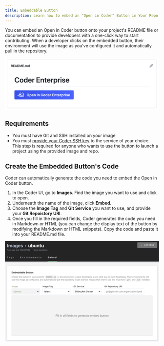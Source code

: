 ```yaml
---
title: Embeddable Button
description: Learn how to embed an "Open in Coder" Button in Your Repo
---
```


You can embed an Open in Coder button onto your project's README file or
documentation to provide developers with a one-click way to start contributing.
When a developer clicks on the embedded button, their environment will use the
image as you've configured it and automatically pull in the repository.

![The Embed Button](../assets/embed-1.png)

## Requirements

- You must have Git and SSH installed on your image
- You must
  [provide your Coder SSH key](../../environments/preferences.md#linked-accounts)
  to the service of your choice. This step is required for anyone who wants to
  use the button to launch a project using the provided image and repo.

## Create the Embedded Button's Code

Coder can automatically generate the code you need to embed the Open in Coder
button.

1. In the Coder UI, go to **Images**. Find the image you want to use and click
   to open.
1. Underneath the name of the image, click **Embed**.
1. Choose the **Image Tag** and **Git Service** you want to use, and provide
   your **Git Repoistory URI**.
1. Once you fill in the required fields, Coder generates the code you need in
   Markdown or HTML (you can change the display text of the button by modifying
   the Markdown or HTML snippets). Copy the code and paste it into your
   README.md file.

![Create Embed Button](../assets/embed-2.png)
